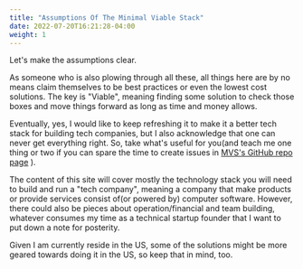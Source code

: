 ```yaml
---
title: "Assumptions Of The Minimal Viable Stack"
date: 2022-07-20T16:21:28-04:00
weight: 1
---
```


Let's make the assumptions clear. 

<!--more-->

As someone who is also plowing through all these, all things here are by no means claim themselves to be best practices or even the lowest cost solutions. The key is "Viable", meaning finding some solution to check those boxes and move things forward as long as time and money allows. 

Eventually, yes, I would like to keep refreshing it to make it a better tech stack for building tech companies, but I also acknowledge that one can never get everything right. So, take what's useful for you(and teach me one thing or two if you can spare the time to create issues in [MVS's GitHub repo page](https://github.com/lobatt/minimalviablestack) ).

The content of this site will cover mostly the technology stack you will need to build and run a "tech company", meaning a company that make products or provide services consist of(or powered by) computer software. However, there could also be pieces about operation/financial and team building, whatever consumes my time as a technical startup founder that I want to put down a note for posterity.

Given I am currently reside in the US, some of the solutions might be more geared towards doing it in the US, so keep that in mind, too.
